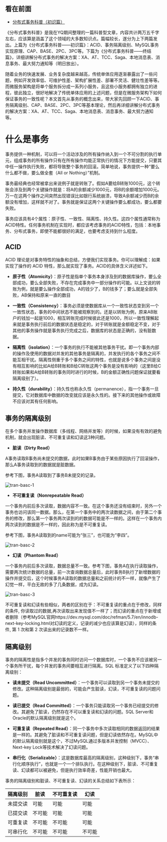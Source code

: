看在前面
-------

* <a href="https://mp.weixin.qq.com/s?__biz=MzU0MzQ5MDA0Mw%3D%3D&chksm=fb0bf3adcc7c7abb565a9865e14b357888f7b7b78874b74c18bfdc5a4278ec2503b258c27730&idx=1&mid=2247489849&scene=21&sn=cbac2a6ad99ac466f2ba8d69507fd2fe#wechat_redirect">分布式事务科普（初识篇）</a>

《分布式事务科普》是我在YQ期间整理的一篇科普型文章，内容共计两万五千字左右，应该算是涵盖了这个领域的大多数知识点。篇幅较长，遂分为上下两篇发出。上篇为《分布式事务科普——初识篇》：ACID、事务隔离级别、MySQL事务实现原理、CAP、BASE、2PC、3PC等。下篇为《分布式事务科普——终结篇》，详细讲解分布式事务的解决方案：XA、AT、TCC、Saga、本地消息表、消息事务、最大努力通知等（明日放出）。

随着业务的快速发展、业务复杂度越来越高，传统单体应用逐渐暴露出了一些问题，例如开发效率低、可维护性差、架构扩展性差、部署不灵活、健壮性差等等。而微服务架构是将单个服务拆分成一系列小服务，且这些小服务都拥有独立的进程，彼此独立，很好地解决了传统单体应用的上述问题，但是在微服务架构下如何保证事务的一致性呢？本文首先从事务的概念出来，带大家先回顾一下ACID、事务隔离级别、CAP、BASE、2PC、3PC等基本理论，然后再详细讲解分布式事务的解决方案：XA、AT、TCC、Saga、本地消息表、消息事务、最大努力通知等。

什么是事务
====

事务提供一种机制，可以将一个活动涉及的所有操作纳入到一个不可分割的执行单元，组成事务的所有操作只有在所有操作均能正常执行的情况下方能提交，只要其中任一操作执行失败，都将导致整个事务的回滚。简单地说，事务提供一种“要么什么都不做，要么做全套（All or Nothing）”机制。

事务最经典也经常被拿出来说例子就是转账了。假如A要给B转账1000元，这个转账会涉及到两个关键操作就是：将A的余额减少1000元，将B的余额增加1000元。万一在这两个操作之间突然出现错误比如银行系统崩溃，导致A余额减少而B的余额没有增加，这样就不对了。事务就是保证这两个关键操作要么都成功，要么都要失败。

事务应该具有4个属性：原子性、一致性、隔离性、持久性。这四个属性通常称为ACID特性。任何事务机制在实现时，都应该考虑事务的ACID特性，包括：本地事务、分布式事务，即使不能都很好的满足，也要考虑支持到什么程度。

ACID
------

ACID 理论是对事务特性的抽象和总结，方便我们实现事务。你可以理解成：如果实现了操作的 ACID 特性，那么就实现了事务。ACID的具体含义详述如下。

* **原子性（Atomicity）**：原子性是指单个事务本身涉及到的数据库操作，要么全部成功，要么全部失败，不存在完成事务中一部分操作的可能。以上文说的转账为例，就是要么操作全部成功，A的钱少了，B的钱多了；要么就是全部失败，AB保持和原来一直的数目

* **一致性（Consistency）**：事务必须是使数据库从一个一致性状态变到另一个一致性状态，事务的中间状态不能被观察到的。还是以转账为例，原来AB账户的钱加一起是1000，相互转账完成时候彼此还是1000，所以一致性理解起来就是事务执行前后的数据状态是稳定的，对于转账就是金额稳定不变，对于其他的事务操作就是事务执行完成之后，数据库的状态是正确的，没有脏数据。

* **隔离性（isolation）**：一个事务的执行不能被其他事务干扰。即一个事务内部的操作及使用的数据对并发的其他事务是隔离的，并发执行的各个事务之间不能互相干扰。隔离性侧重于多个事务之间的特性，也就是说多个事务之间是没有相互影响的比如A给B转账和B给C转账这两个事务是没有影响的（这里B给C转账如果和A给B转账的事务同时进行的时候，B的金额正确性问题保证就要看隔离级别了）。

* **持久性（durability）**：持久性也称永久性（permanence），指一个事务一旦提交，它对数据库中数据的改变就应该是永久性的。接下来的其他操作或故障不应该对其有任何影响。

事务的隔离级别
------

在多个事务并发操作数据库（多线程、网络并发等）的时候，如果没有有效的避免机制，就会出现脏读、不可重复读和幻读这3种问题。

* **脏读（Dirty Read）**

A事务读取B事务尚未提交的数据，此时如果B事务由于某些原因执行了回滚操作，那么A事务读取到的数据就是脏数据。

参考下图，事务A读取到了事务B未提交的记录。

![tran-basc-1]()

* **不可重复读（Nonrepeatable Read）**

一个事务内前后多次读取，数据内容不一致。在这个事务还没有结束时，另外一个事务也访问该同一数据。那么，在第一个事务中的两次读数据之间，由于第二个事务的修改，那么第一个事务两次读到的的数据可能是不一样的。这样在一个事务内两次读到的数据是不一样的，因此称为是不可重复读。

参考下图，事务A读取到的name可能为“张三”，也可能为“李四”。

![tran-basc-2]()

* **幻读（Phantom Read）**

一个事务内前后多次读取，数据总量不一致。参考下图，事务A在执行读取操作，需要两次统计数据的总量，前一次查询数据总量后，此时事务B执行了新增数据的操作并提交后，这个时候事务A读取的数据总量和之前统计的不一样，就像产生了幻觉一样，平白无故的多了几条数据，成为幻读。

![tran-basc-3]()

不可重复读和幻读有些相似，两者的区别在于：不可重复读的重点在于修改，同样的条件, 你读取过的数据,再次读取出来发现值不一样了；而幻读的重点在于新增或者删除（参考MySQL官网https://dev.mysql.com/doc/refman/5.7/en/innodb-next-key-locking.html对幻读的定义，记录的减少也应该算是幻读），同样的条件, 第 1 次和第 2 次读出来的记录数不一样。

隔离级别
------

事务的隔离性是指多个并发的事务同时访问一个数据库时，一个事务不应该被另一个事务所干扰，每个并发的事务间要相互进行隔离。SQL 标准定义了以下四种隔离级别：

* **读未提交（Read Uncommitted）**：一个事务可以读取到另一个事务未提交的修改。这种隔离级别是最弱的，可能会产生脏读，幻读，不可重复读的问题问题。

* **读已提交（Read Committed）**：一个事务只能读取另一个事务已经提交的修改。其避免了脏读，仍然存在不可以重复读和幻读的问题。SQL Server和Oracle的默认隔离级别就是这个。

* **可重复读（Repeated Read）**：同一个事务中多次读取相同的数据返回的结果是一样的。其避免了脏读和不可重复读问题，但是幻读依然存在。MySQL中的默认隔离级别就是这个，不过MySQL通过多版本并发控制（MVCC）、Next-key Lock等技术解决了幻读问题。

* **串行化（Serializable）**：这是数据库最高的隔离级别，这种级别下，事务“串行化顺序执行”，也就是一个一个排队执行。在这种级别下，脏读、不可重复读、幻读都可以被避免，但是执行效率奇差，性能开销也最大。

事务的隔离级别和脏读、不可重复读、幻读的关系总结如下表所示：

|  隔离级别   | 脏读  | 不可重复读  | 幻读  |
|  ----  | ----  | ---- | ---- |
| 未提交读  | 可能 |可能  |可能  |
| 已提交读  | 不可能 |可能  |可能  |
| 可重复读  | 不可能 |不可能  |可能  |
| 可串行化  | 不可能 |不可能  |不可能  |
